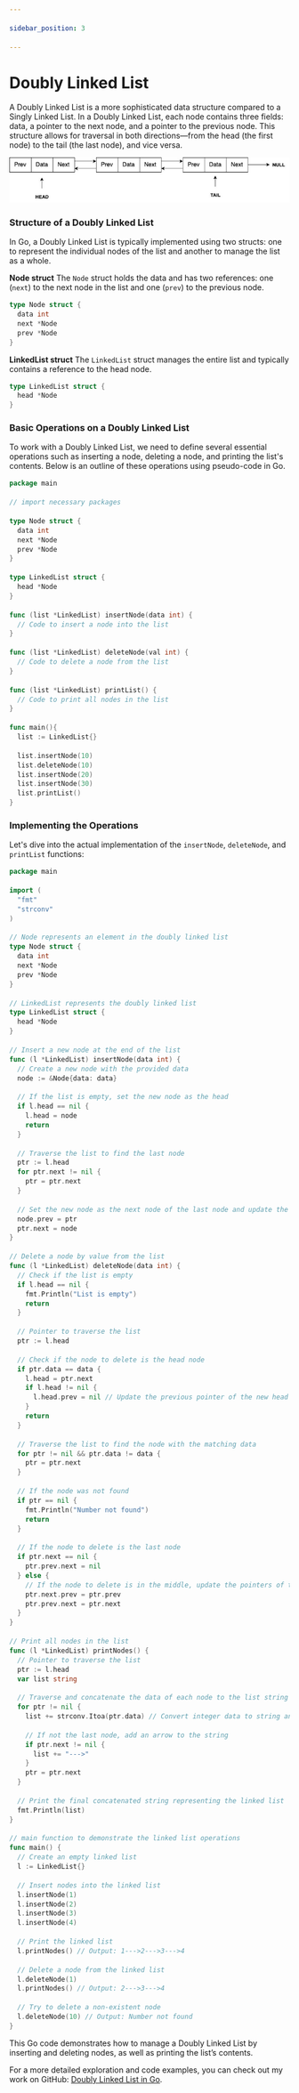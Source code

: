 ```yaml
---

sidebar_position: 3

---
```


# Doubly Linked List

A Doubly Linked List is a more sophisticated data structure compared to a Singly Linked List. In a Doubly Linked List, each node contains three fields: data, a pointer to the next node, and a pointer to the previous node. This structure allows for traversal in both directions—from the head (the first node) to the tail (the last node), and vice versa.

![Doubly linked list](../../img/doubly-linked-list.jpg)

### Structure of a Doubly Linked List

In Go, a Doubly Linked List is typically implemented using two structs: one to represent the individual nodes of the list and another to manage the list as a whole.

**Node struct**
The `Node` struct holds the data and has two references: one (`next`) to the next node in the list and one (`prev`) to the previous node.

```go
type Node struct {
  data int
  next *Node
  prev *Node
}
```

**LinkedList struct**
The `LinkedList` struct manages the entire list and typically contains a reference to the head node.

```go
type LinkedList struct {
  head *Node
}
```

### Basic Operations on a Doubly Linked List

To work with a Doubly Linked List, we need to define several essential operations such as inserting a node, deleting a node, and printing the list's contents. Below is an outline of these operations using pseudo-code in Go.

```go
package main

// import necessary packages

type Node struct {
  data int
  next *Node
  prev *Node
}

type LinkedList struct {
  head *Node
}

func (list *LinkedList) insertNode(data int) {
  // Code to insert a node into the list
}

func (list *LinkedList) deleteNode(val int) {
  // Code to delete a node from the list
}

func (list *LinkedList) printList() {
  // Code to print all nodes in the list
}

func main(){
  list := LinkedList{}

  list.insertNode(10)
  list.deleteNode(10)
  list.insertNode(20)
  list.insertNode(30)
  list.printList()
}
```

### Implementing the Operations

Let's dive into the actual implementation of the `insertNode`, `deleteNode`, and `printList` functions:

```go
package main

import (
  "fmt"
  "strconv"
)

// Node represents an element in the doubly linked list
type Node struct {
  data int
  next *Node
  prev *Node
}

// LinkedList represents the doubly linked list
type LinkedList struct {
  head *Node
}

// Insert a new node at the end of the list
func (l *LinkedList) insertNode(data int) {
  // Create a new node with the provided data
  node := &Node{data: data}

  // If the list is empty, set the new node as the head
  if l.head == nil {
    l.head = node
    return
  }

  // Traverse the list to find the last node
  ptr := l.head
  for ptr.next != nil {
    ptr = ptr.next
  }

  // Set the new node as the next node of the last node and update the previous pointer of the new node
  node.prev = ptr
  ptr.next = node
}

// Delete a node by value from the list
func (l *LinkedList) deleteNode(data int) {
  // Check if the list is empty
  if l.head == nil {
    fmt.Println("List is empty")
    return
  }

  // Pointer to traverse the list
  ptr := l.head

  // Check if the node to delete is the head node
  if ptr.data == data {
    l.head = ptr.next
    if l.head != nil {
      l.head.prev = nil // Update the previous pointer of the new head
    }
    return
  }

  // Traverse the list to find the node with the matching data
  for ptr != nil && ptr.data != data {
    ptr = ptr.next
  }

  // If the node was not found
  if ptr == nil {
    fmt.Println("Number not found")
    return
  }

  // If the node to delete is the last node
  if ptr.next == nil {
    ptr.prev.next = nil
  } else {
    // If the node to delete is in the middle, update the pointers of the neighboring nodes
    ptr.next.prev = ptr.prev
    ptr.prev.next = ptr.next
  }
}

// Print all nodes in the list
func (l *LinkedList) printNodes() {
  // Pointer to traverse the list
  ptr := l.head
  var list string

  // Traverse and concatenate the data of each node to the list string
  for ptr != nil {
    list += strconv.Itoa(ptr.data) // Convert integer data to string and add to the list

    // If not the last node, add an arrow to the string
    if ptr.next != nil {
      list += "--->"
    }
    ptr = ptr.next
  }

  // Print the final concatenated string representing the linked list
  fmt.Println(list)
}

// main function to demonstrate the linked list operations
func main() {
  // Create an empty linked list
  l := LinkedList{}

  // Insert nodes into the linked list
  l.insertNode(1)
  l.insertNode(2)
  l.insertNode(3)
  l.insertNode(4)

  // Print the linked list
  l.printNodes() // Output: 1--->2--->3--->4

  // Delete a node from the linked list
  l.deleteNode(1)
  l.printNodes() // Output: 2--->3--->4

  // Try to delete a non-existent node
  l.deleteNode(10) // Output: Number not found
}
```

This Go code demonstrates how to manage a Doubly Linked List by inserting and deleting nodes, as well as printing the list’s contents.

For a more detailed exploration and code examples, you can check out my work on GitHub: [Doubly Linked List in Go](https://github.com/shekhar-patil/data_structure_and_algorithms/blob/main/data_structures/linked_list/golang/doubly_linked_list.go).
